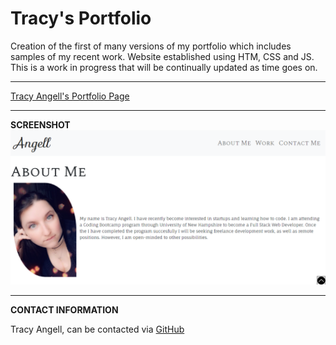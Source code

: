 # Tracy's Portfolio

Creation of the first of many versions of my portfolio which includes samples of my recent work. Website established using HTM, CSS and JS. This is a work in progress that will be continually updated as time goes on.
************************************************
[Tracy Angell's Portfolio Page](https://tracye1083.github.io/Homework-Week-02/)
************************************************
**SCREENSHOT**
![Preview of Page](Assets\images\Screenshot.png)
************************************************

**CONTACT INFORMATION**

Tracy Angell, can be contacted via <a href="https://github.com/tracye1083">GitHub</a>
